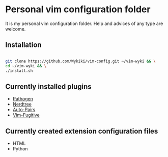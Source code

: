 # Personal vim configuration folder

It is my personal vim configuration folder.
Help and advices of any type are welcome.

## Installation

```bash

git clone https://github.com/Wykiki/vim-config.git ~/vim-wyki && \
cd ~/vim-wyki && \
./install.sh

```

## Currently installed plugins

* [Pathogen](https://github.com/tpope/vim-pathogen)
* [Nerdtree](https://github.com/scrooloose/nerdtree)
* [Auto-Pairs](https://github.com/jiangmiao/auto-pairs)
* [Vim-Fugitive](https://github.com/tpope/vim-fugitive)

## Currently created extension configuration files

* HTML
* Python

